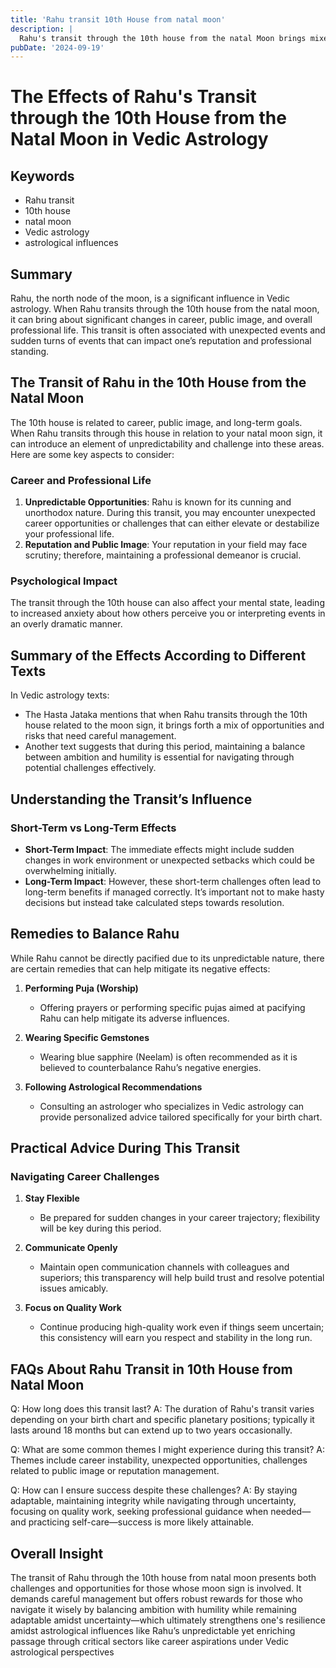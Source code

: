 ```yaml
---
title: 'Rahu transit 10th House from natal moon'
description: |
  Rahu's transit through the 10th house from the natal Moon brings mixed results. The individual may experience professional challenges, black magic, and potential danger to life. There may be property losses and confusion in decision-making.
pubDate: '2024-09-19'
---
```


# The Effects of Rahu's Transit through the 10th House from the Natal Moon in Vedic Astrology

## Keywords
- Rahu transit
- 10th house
- natal moon
- Vedic astrology
- astrological influences

## Summary
Rahu, the north node of the moon, is a significant influence in Vedic astrology. When Rahu transits through the 10th house from the natal moon, it can bring about significant changes in career, public image, and overall professional life. This transit is often associated with unexpected events and sudden turns of events that can impact one’s reputation and professional standing.

## The Transit of Rahu in the 10th House from the Natal Moon

The 10th house is related to career, public image, and long-term goals. When Rahu transits through this house in relation to your natal moon sign, it can introduce an element of unpredictability and challenge into these areas. Here are some key aspects to consider:

### Career and Professional Life
1. **Unpredictable Opportunities**: Rahu is known for its cunning and unorthodox nature. During this transit, you may encounter unexpected career opportunities or challenges that can either elevate or destabilize your professional life.
2. **Reputation and Public Image**: Your reputation in your field may face scrutiny; therefore, maintaining a professional demeanor is crucial.

### Psychological Impact
The transit through the 10th house can also affect your mental state, leading to increased anxiety about how others perceive you or interpreting events in an overly dramatic manner.

## Summary of the Effects According to Different Texts

In Vedic astrology texts:
- The Hasta Jataka mentions that when Rahu transits through the 10th house related to the moon sign, it brings forth a mix of opportunities and risks that need careful management.
- Another text suggests that during this period, maintaining a balance between ambition and humility is essential for navigating through potential challenges effectively.

## Understanding the Transit’s Influence

### Short-Term vs Long-Term Effects
- **Short-Term Impact**: The immediate effects might include sudden changes in work environment or unexpected setbacks which could be overwhelming initially.
- **Long-Term Impact**: However, these short-term challenges often lead to long-term benefits if managed correctly. It’s important not to make hasty decisions but instead take calculated steps towards resolution.

## Remedies to Balance Rahu

While Rahu cannot be directly pacified due to its unpredictable nature, there are certain remedies that can help mitigate its negative effects:

1. **Performing Puja (Worship)**
   - Offering prayers or performing specific pujas aimed at pacifying Rahu can help mitigate its adverse influences.

2. **Wearing Specific Gemstones**
   - Wearing blue sapphire (Neelam) is often recommended as it is believed to counterbalance Rahu’s negative energies.

3. **Following Astrological Recommendations**
   - Consulting an astrologer who specializes in Vedic astrology can provide personalized advice tailored specifically for your birth chart.

## Practical Advice During This Transit

### Navigating Career Challenges
1. **Stay Flexible**
   - Be prepared for sudden changes in your career trajectory; flexibility will be key during this period.
   
2. **Communicate Openly**
   - Maintain open communication channels with colleagues and superiors; this transparency will help build trust and resolve potential issues amicably.

3. **Focus on Quality Work**
   - Continue producing high-quality work even if things seem uncertain; this consistency will earn you respect and stability in the long run.

## FAQs About Rahu Transit in 10th House from Natal Moon

Q: How long does this transit last?
A: The duration of Rahu's transit varies depending on your birth chart and specific planetary positions; typically it lasts around 18 months but can extend up to two years occasionally.

Q: What are some common themes I might experience during this transit?
A: Themes include career instability, unexpected opportunities, challenges related to public image or reputation management.

Q: How can I ensure success despite these challenges?
A: By staying adaptable, maintaining integrity while navigating through uncertainty, focusing on quality work, seeking professional guidance when needed—and practicing self-care—success is more likely attainable.


## Overall Insight

The transit of Rahu through the 10th house from natal moon presents both challenges and opportunities for those whose moon sign is involved. It demands careful management but offers robust rewards for those who navigate it wisely by balancing ambition with humility while remaining adaptable amidst uncertainty—which ultimately strengthens one's resilience amidst astrological influences like Rahu’s unpredictable yet enriching passage through critical sectors like career aspirations under Vedic astrological perspectives
